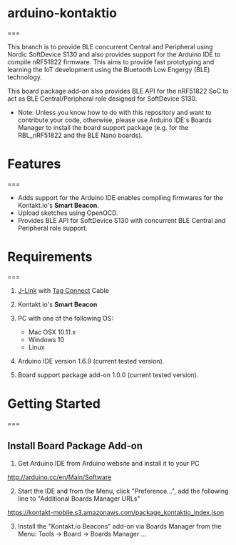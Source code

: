 
# arduino-kontaktio
===

This branch is to provide BLE concurrent Central and Peripheral using Nordic SoftDevice S130 and also provides support for the Arduino IDE to compile nRF51822 firmware. This aims to provide fast prototyping and learning the IoT development using the Bluetooth Low Engergy (BLE) technology.

This board package add-on also provides BLE API for the nRF51822 SoC to act as BLE Central/Peripheral role designed for SoftDevice S130.

* Note: Unless you know how to do with this repository and want to contribute your code, otherwise, please use Arduino IDE's Boards Manager to install the board support package (e.g. for the RBL_nRF51822 and the BLE Nano boards).


# Features
===

* Adds support for the Arduino IDE enables compiling firmwares for the Kontakt.io's **Smart Beacon**.
* Upload sketches using OpenOCD.
* Provides BLE API for SoftDevice S130 with concurrent BLE Central and Peripheral role support.

# Requirements
===

1. [J-Link](https://www.segger.com/products/debug-probes/j-link/) with [Tag Connect](http://www.tag-connect.com/) Cable 

1. Kontakt.io's **Smart Beacon**

2. PC with one of the following OS:
    - Mac OSX 10.11.x
    - Windows 10
    - Linux

3. Arduino IDE version 1.6.9 (current tested version).

4. Board support package add-on 1.0.0 (current tested version).

# Getting Started
===

## Install Board Package Add-on

1. Get Arduino IDE from Arduino website and install it to your PC
  
  http://arduino.cc/en/Main/Software

2. Start the IDE and from the Menu, click "Preference...", add the following line to "Additional Boards Manager URLs"
 
  https://kontakt-mobile.s3.amazonaws.com/package_kontaktio_index.json
  
3. Install the "Kontakt.io Beacons" add-on via Boards Manager from the Menu: Tools -> Board -> Boards Manager ... 
